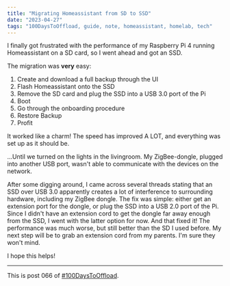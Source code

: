 ```yaml
---
title: "Migrating Homeassistant from SD to SSD"
date: "2023-04-27"
tags: "100DaysToOffload, guide, note, homeassistant, homelab, tech"
---
```


I finally got frustrated with the performance of my Raspberry Pi 4 running Homeassistant on a SD card, so I went ahead and got an SSD.

The migration was **very** easy:

1. Create and download a full backup through the UI
2. Flash Homeassistant onto the SSD
3. Remove the SD card and plug the SSD into a USB 3.0 port of the Pi
4. Boot
5. Go through the onboarding procedure
6. Restore Backup
7. Profit

It worked like a charm! The speed has improved A LOT, and everything was set up as it should be. 

...Until we turned on the lights in the livingroom. My ZigBee-dongle, plugged into another USB port, wasn't able to communicate with the devices on the network.

After some digging around, I came across several threads stating that an SSD over USB 3.0 apparently creates a lot of interference to surrounding hardware, including my ZigBee dongle. The fix was simple: either get an extension port for the dongle, or plug the SSD into a USB 2.0 port of the Pi. Since I didn't have an extension cord to get the dongle far away enough from the SSD, I went with the latter option for now. And that fixed it! The performance was much worse, but still better than the SD I used before. My next step will be to grab an extension cord from my parents. I'm sure they won't mind.

I hope this helps!

---

This is post 066 of [#100DaysToOffload](https://100daystooffload.com/).






